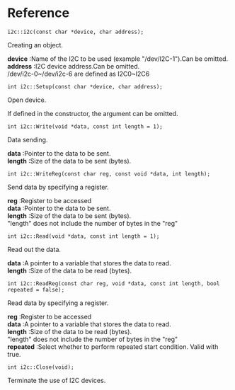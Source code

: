 # Reference
```
i2c::i2c(const char *device, char address);
```
Creating an object.

**device** :Name of the I2C to be used (example "/dev/I2C-1").Can be omitted.\
**address** :I2C device address.Can be omitted.\
/dev/i2c-0~/dev/i2c-6 are defined as I2C0~I2C6
```
int i2c::Setup(const char *device, char address);
```
Open device.

If defined in the constructor, the argument can be omitted.
```
int i2c::Write(void *data, const int length = 1);
```
Data sending.

**data** :Pointer to the data to be sent.\
**length** :Size of the data to be sent (bytes).
```
int i2c::WriteReg(const char reg, const void *data, int length);
```
Send data by specifying a register.

**reg** :Register to be accessed\
**data** :Pointer to the data to be sent.\
**length** :Size of the data to be sent (bytes).\
"length" does not include the number of bytes in the "reg"
```
int i2c::Read(void *data, const int length = 1);
```
Read out the data.

**data** :A pointer to a variable that stores the data to read.\
**length** :Size of the data to be read (bytes).
```
int i2c::ReadReg(const char reg, void *data, const int length, bool repeated = false);
```
Read data by specifying a register.

**reg** :Register to be accessed\
**data** :A pointer to a variable that stores the data to read.\
**length** :Size of the data to be read (bytes).\
"length" does not include the number of bytes in the "reg"\
**repeated** :Select whether to perform repeated start condition.  Valid with true.
```
int i2c::Close(void);
```
Terminate the use of I2C devices.
